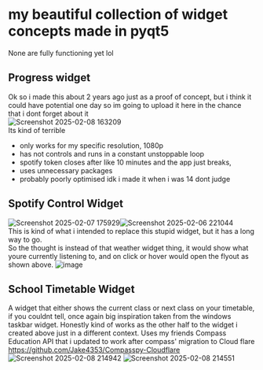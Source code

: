 # my beautiful collection of widget concepts made in pyqt5
None are fully functioning yet lol

## Progress widget
Ok so i made this about 2 years ago just as a proof of concept, but i think it could have potential one day so im going to upload it here in the chance that i dont forget about it  
![Screenshot 2025-02-08 163209](https://github.com/user-attachments/assets/567df1d4-8790-4d14-9d55-08ac127e7f8c)  
Its kind of terrible
- only works for my specific resolution, 1080p
- has not controls and runs in a constant unstoppable loop
- spotify token closes after like 10 minutes and the app just breaks,
- uses unnecessary packages
- probably poorly optimised idk i made it when i was 14 dont judge 

## Spotify Control Widget
![Screenshot 2025-02-07 175929](https://github.com/user-attachments/assets/e95db21f-7ccf-4148-abf1-8a8d4cc054b8)![Screenshot 2025-02-06 221044](https://github.com/user-attachments/assets/1f810bb3-4209-4680-9e7b-9877ec442796)  
This is kind of what i intended to replace this stupid widget, but it has a long way to go.  
So the thought is instead of that weather widget thing, it would show what youre currently listening to, and on click or hover would open the flyout as shown above.
![image](https://github.com/user-attachments/assets/22247311-021d-4bd5-81a6-2a1f69767e00)

## School Timetable Widget 
A widget that either shows the current class or next class on your timetable, if you couldnt tell, once again big inspiration taken from the windows taskbar widget. Honestly kind of works as the other half to the widget i created above just in a different context.
Uses my friends Compass Education API that i updated to work after compass' migration to Cloud flare https://github.com/Jake4353/Compasspy-Cloudflare
![Screenshot 2025-02-08 214942](https://github.com/user-attachments/assets/bfd3dd01-b1cb-4251-8653-074f7484efac)
![Screenshot 2025-02-08 214551](https://github.com/user-attachments/assets/4bd5c42d-071d-4fa2-ad61-1c5b23fcff83)
